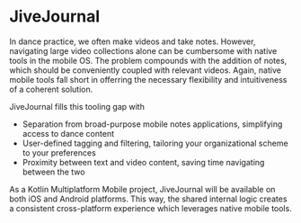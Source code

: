 # JiveJournal

In dance practice, we often make videos and take notes. However, navigating large video collections alone can be cumbersome with native tools in the mobile OS. The problem compounds with the addition of notes, which should be conveniently coupled with relevant videos. Again, native mobile tools fall short in offerring the necessary flexibility and intuitiveness of a coherent solution. 

JiveJournal fills this tooling gap with
* Separation from broad-purpose mobile notes applications, simplifying access to dance content
* User-defined tagging and filtering, tailoring your organizational scheme to your preferences
* Proximity between text and video content, saving time navigating between the two

As a Kotlin Multiplatform Mobile project, JiveJournal will be available on both iOS and Android platforms. This way, the shared internal logic creates a consistent cross-platform experience which leverages native mobile tools.